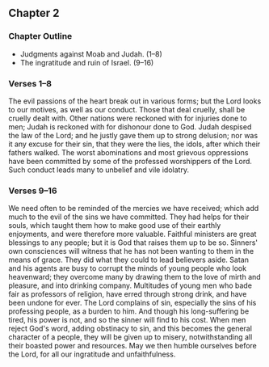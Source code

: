 ## Chapter 2

### Chapter Outline

- Judgments against Moab and Judah. (1–8)
- The ingratitude and ruin of Israel. (9–16)

### Verses 1–8

The evil passions of the heart break out in various forms; but the Lord looks to our motives, as well as our conduct. Those that deal cruelly, shall be cruelly dealt with. Other nations were reckoned with for injuries done to men; Judah is reckoned with for dishonour done to God. Judah despised the law of the Lord; and he justly gave them up to strong delusion; nor was it any excuse for their sin, that they were the lies, the idols, after which their fathers walked. The worst abominations and most grievous oppressions have been committed by some of the professed worshippers of the Lord. Such conduct leads many to unbelief and vile idolatry.

### Verses 9–16

We need often to be reminded of the mercies we have received; which add much to the evil of the sins we have committed. They had helps for their souls, which taught them how to make good use of their earthly enjoyments, and were therefore more valuable. Faithful ministers are great blessings to any people; but it is God that raises them up to be so. Sinners' own consciences will witness that he has not been wanting to them in the means of grace. They did what they could to lead believers aside. Satan and his agents are busy to corrupt the minds of young people who look heavenward; they overcome many by drawing them to the love of mirth and pleasure, and into drinking company. Multitudes of young men who bade fair as professors of religion, have erred through strong drink, and have been undone for ever. The Lord complains of sin, especially the sins of his professing people, as a burden to him. And though his long-suffering be tired, his power is not, and so the sinner will find to his cost. When men reject God's word, adding obstinacy to sin, and this becomes the general character of a people, they will be given up to misery, notwithstanding all their boasted power and resources. May we then humble ourselves before the Lord, for all our ingratitude and unfaithfulness.

